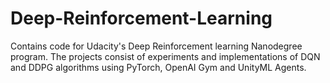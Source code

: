 # Deep-Reinforcement-Learning
Contains code for Udacity's Deep Reinforcement learning Nanodegree program. The projects consist of experiments and implementations of DQN and DDPG algorithms using PyTorch, OpenAI Gym and UnityML Agents. 
